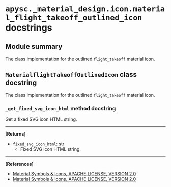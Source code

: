 # `apysc._material_design.icon.material_flight_takeoff_outlined_icon` docstrings

## Module summary

The class implementation for the outlined `flight_takeoff` material icon.

## `MaterialflightTakeoffOutlinedIcon` class docstring

The class implementation for the outlined `flight_takeoff` material icon.

### `_get_fixed_svg_icon_html` method docstring

Get a fixed SVG icon HTML string.<hr>

**[Returns]**

- `fixed_svg_icon_html`: str
  - Fixed SVG icon HTML string.

<hr>

**[References]**

- [Material Symbols & Icons, APACHE LICENSE, VERSION 2.0](https://fonts.google.com/icons?icon.size=24&icon.color=%23e8eaed)
- [Material Symbols & Icons, APACHE LICENSE, VERSION 2.0](https://www.apache.org/licenses/LICENSE-2.0.html)